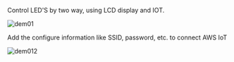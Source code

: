 
Control LED'S by two way, using LCD display and IOT.







![dem01](https://user-images.githubusercontent.com/78633686/117491517-ef00f900-af8d-11eb-9c25-074a80664523.jpg)





Add the configure information like SSID, password, etc. to connect AWS IoT





![dem012](https://user-images.githubusercontent.com/78633686/117491540-f6280700-af8d-11eb-94ff-a34eeb6a4526.jpg)


